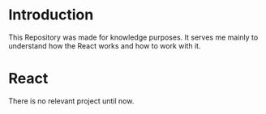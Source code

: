 # Introduction

This Repository was made for knowledge purposes. It serves me mainly to understand how the React works and how to work with it.

# React

There is no relevant project until now.